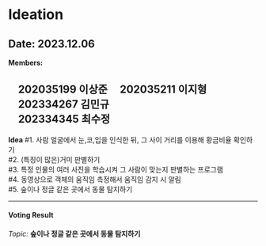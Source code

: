 # Ideation

**Date:** 2023.12.06
---
**Members:**

&nbsp;&nbsp;&nbsp;&nbsp;202035199 이상준 
&nbsp;&nbsp;&nbsp;&nbsp;202035211 이지형  
&nbsp;&nbsp;&nbsp;&nbsp;202334267 김민규      
&nbsp;&nbsp;&nbsp;&nbsp;202334345 최수정
---
**Idea**
\#1. 사람 얼굴에서 눈,코,입을 인식한 뒤, 그 사이 거리를 이용해 황금비율 확인하기  
\#2. (특징이 많은)거미 판별하기  
\#3. 특정 인물의 여러 사진을 학습시켜 그 사람이 맞는지 판별하는 프로그램  
\#4. 동영상으로 객체의 움직임 측정해서 움직임 감지 시 알림  
\#5. 숲이나 정글 같은 곳에서 동물 탐지하기  

---
#### Voting Result
*Topic:* **숲이나 정글 같은 곳에서 동물 탐지하기**
